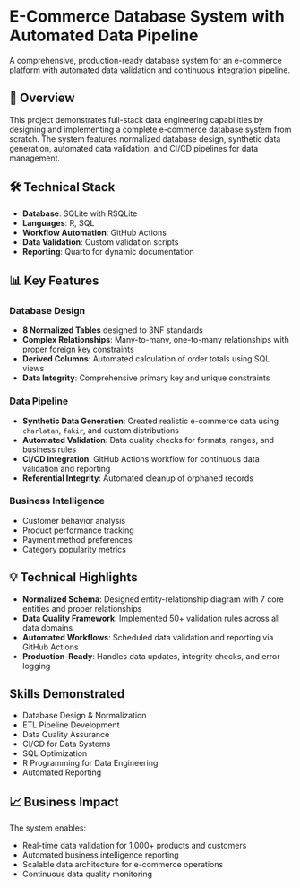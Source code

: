 # E-Commerce Database System with Automated Data Pipeline

A comprehensive, production-ready database system for an e-commerce platform with automated data validation and continuous integration pipeline.

## 🚀 Overview

This project demonstrates full-stack data engineering capabilities by designing and implementing a complete e-commerce database system from scratch. The system features normalized database design, synthetic data generation, automated data validation, and CI/CD pipelines for data management.

## 🛠️ Technical Stack

- **Database**: SQLite with RSQLite
- **Languages**: R, SQL
- **Workflow Automation**: GitHub Actions
- **Data Validation**: Custom validation scripts
- **Reporting**: Quarto for dynamic documentation

## 📊 Key Features

### Database Design
- **8 Normalized Tables** designed to 3NF standards
- **Complex Relationships**: Many-to-many, one-to-many relationships with proper foreign key constraints
- **Derived Columns**: Automated calculation of order totals using SQL views
- **Data Integrity**: Comprehensive primary key and unique constraints

### Data Pipeline
- **Synthetic Data Generation**: Created realistic e-commerce data using `charlatan`, `fakir`, and custom distributions
- **Automated Validation**: Data quality checks for formats, ranges, and business rules
- **CI/CD Integration**: GitHub Actions workflow for continuous data validation and reporting
- **Referential Integrity**: Automated cleanup of orphaned records

### Business Intelligence
- Customer behavior analysis
- Product performance tracking
- Payment method preferences
- Category popularity metrics

## 💡 Technical Highlights

- **Normalized Schema**: Designed entity-relationship diagram with 7 core entities and proper relationships
- **Data Quality Framework**: Implemented 50+ validation rules across all data domains
- **Automated Workflows**: Scheduled data validation and reporting via GitHub Actions
- **Production-Ready**: Handles data updates, integrity checks, and error logging

##  Skills Demonstrated

- Database Design & Normalization
- ETL Pipeline Development
- Data Quality Assurance
- CI/CD for Data Systems
- SQL Optimization
- R Programming for Data Engineering
- Automated Reporting

## 📈 Business Impact

The system enables:
- Real-time data validation for 1,000+ products and customers
- Automated business intelligence reporting
- Scalable data architecture for e-commerce operations
- Continuous data quality monitoring
